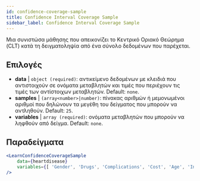 ```yaml
---
id: confidence-coverage-sample
title: Confidence Interval Coverage Sample
sidebar_label: Confidence Interval Coverage Sample
---
```


Μια συνιστώσα μάθησης που απεικονίζει το Κεντρικό Οριακό Θεώρημα (CLT) κατά τη δειγματοληψία από ένα σύνολο δεδομένων που παρέχεται.

## Επιλογές

* __data__ | `object (required)`: αντικείμενο δεδομένων με κλειδιά που αντιστοιχούν σε ονόματα μεταβλητών και τιμές που περιέχουν τις τιμές των αντίστοιχων μεταβλητών. Default: `none`.
* __samples__ | `(array<number>|number)`: πίνακας αριθμών ή μεμονωμένοι αριθμοί που δηλώνουν τα μεγέθη του δείγματος που μπορούν να αντληθούν. Default: `25`.
* __variables__ | `array (required)`: ονόματα μεταβλητών που μπορούν να ληφθούν από δείγμα. Default: `none`.


## Παραδείγματα

```jsx live
<LearnConfidenceCoverageSample 
    data={heartdisease} 
    variables={[ 'Gender', 'Drugs', 'Complications', 'Cost', 'Age', 'Interventions', 'ERVisit', 'Comorbidities', 'Duration' ]}
/>
```

